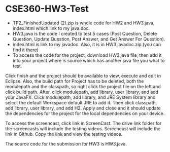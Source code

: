 # CSE360-HW3-Test
- TP2_FinishedUpdated (2).zip is whole code for HW2 and HW3.java, index.html which link to my java.doc.
- HW3.java is the code I created to test 5 cases (Post Question, Delete Question, Update Question, Post Answer, and Get Answer For Question). 
- index.html is link to my javadoc. Also, it is in HW3 javadoc.zip.(you can find it there)
- To access the code for the project, download HW3.java file, then add it into your project where is source which has another java file you what to test.

Click finish and the project should be available to view, execute and edit in Eclipse. Also, the build path for Project has to be deleted, both the modulepath and the classpath, so right click the project file on the left and click build path. After, click modulepath, add library, user library, and add your JavaFX. Click modulepath, add library, and JRE System library and select the default Workspace default JRE to add it. Then click classpath, add library, user library, and add H2. Apply and close and it should update the dependencies for the project for the local dependencies on your device.

To access the screencast, click link in ScreenCast.  The drive link folder for the screencasts will include the testing videos. Screencast will include the link in Github. Copy the link and view the testing videos.

The source code for the submission for HW3 is HW3.java.
